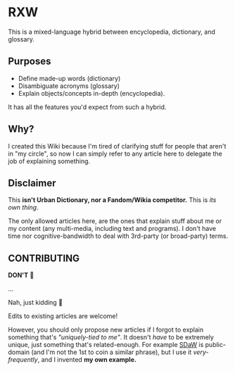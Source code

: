 # RXW
This is a mixed-language hybrid between encyclopedia, dictionary, and glossary.

## Purposes
- Define made-up words (dictionary)
- Disambiguate acronyms (glossary)
- Explain objects/concepts in-depth (encyclopedia).

It has all the features you'd expect from such a hybrid.

## Why?
I created this Wiki because I'm tired of clarifying stuff for people that aren't in "my circle", so now I can simply refer to any article here to delegate the job of explaining something.

## Disclaimer
This **isn't Urban Dictionary, nor a Fandom/Wikia competitor.** This is *its own thing*.

The only allowed articles here, are the ones that explain stuff about me or my content (any multi-media, including text and programs). I don't have time nor cognitive-bandwidth to deal with 3rd-party (or broad-party) terms.

## CONTRIBUTING
**DON'T** 🗿

...

Nah, just kidding 🤡

Edits to existing articles are welcome!

However, you should only propose new articles if I forgot to explain something that's *"uniquely-tied to me"*. It doesn't *have* to be extremely unique, just something that's related-enough. For example [SDaW](https://rudxain.github.io/RX-wiki/wiki/Silence%20Disguised%20as%20Words) is public-domain (and I'm not the 1st to coin a similar phrase), but I use it *very-frequently*, and I invented **my own example.**

